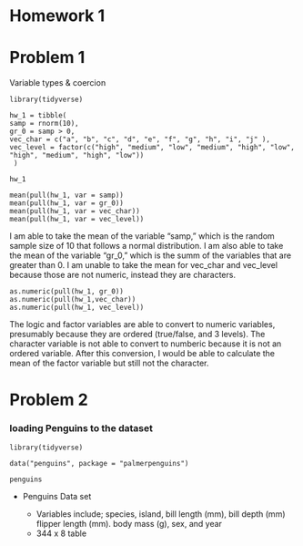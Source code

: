 Homework 1
================

# Problem 1

Variable types & coercion

``` r_hw1part1
library(tidyverse)

hw_1 = tibble( 
samp = rnorm(10),
gr_0 = samp > 0,
vec_char = c("a", "b", "c", "d", "e", "f", "g", "h", "i", "j" ),
vec_level = factor(c("high", "medium", "low", "medium", "high", "low", "high", "medium", "high", "low"))
 )

hw_1

mean(pull(hw_1, var = samp))
mean(pull(hw_1, var = gr_0))
mean(pull(hw_1, var = vec_char))
mean(pull(hw_1, var = vec_level))
```

I am able to take the mean of the variable “samp,” which is the random
sample size of 10 that follows a normal distribution. I am also able to
take the mean of the variable “gr\_0,” which is the summ of the
variables that are greater than 0. I am unable to take the mean for
vec\_char and vec\_level because those are not numeric, instead they are
characters.

``` r_hw1part2
as.numeric(pull(hw_1, gr_0))
as.numeric(pull(hw_1,vec_char))
as.numeric(pull(hw_1, vec_level))
```

The logic and factor variables are able to convert to numeric variables,
presumably because they are ordered (true/false, and 3 levels). The
character variable is not able to convert to numberic because it is not
an ordered variable. After this conversion, I would be able to calculate
the mean of the factor variable but still not the character.

# Problem 2

### loading Penguins to the dataset

``` r_problem2
library(tidyverse)

data("penguins", package = "palmerpenguins")

penguins
```

-   Penguins Data set

    -   Variables include; species, island, bill length (mm), bill depth
        (mm) flipper length (mm). body mass (g), sex, and year
    -   344 x 8 table
